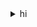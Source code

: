 <details>
<summary>hi</summary>

<div class="highlight">
<pre class="highlight">
<code>hspeed = choose(-2, 2);
vspeed = choose(-2, 0, 2);<code>
</pre>
</div>

<pre>
<code>hspeed = choose(-2, 2);
vspeed = choose(-2, 0, 2);<code>
</pre>


</details>
